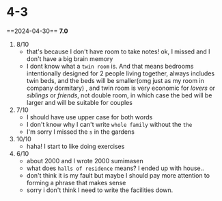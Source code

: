 # 4-3
==2024-04-30== **7.0**
1. 8/10
	- that's because I don't have room to take notes! ok, I missed and I don't have a big brain memory
	- I dont know what a `twin room` is. And that means bedrooms intentionally designed for 2 people living together, always includes twin beds, and the beds will be smaller(omg just as my room in company dormitary) , and twin room is very economic for *lovers* or *siblings* or *friends*, not double room, in which case the bed will be larger and will be suitable for couples
2. 7/10
	- I should have use upper case for both words
	- I don't know why I can't write `whole family` without the `the`
	- I'm sorry I missed the `s` in the gardens
3. 10/10
	- haha! I start to like doing exercises
4. 6/10
	- about 2000 and I wrote 2000 sumimasen
	- what does `halls of residence` means? I ended up with house..
	- don't think it is my fault but maybe I should pay more attention to forming a phrase that makes sense
	- sorry i don't think I need to write the facilities down.